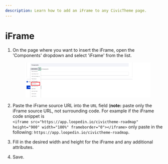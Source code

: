 ```yaml
---
description: Learn how to add an iFrame to any CivicTheme page.
---
```


# iFrame

1.  On the page where you want to insert the iFrame, open the 'Components' dropdown and select 'iFrame' from the list.

    <figure><img src="../../.gitbook/assets/iFrame.png" alt=""><figcaption></figcaption></figure>
2. Paste the iFrame source URL into the `URL` field (**note:** paste only the iFrame source URL, not surrounding code. For example if the iFrame code snippet is\
   &#x20;`<iframe src="https://app.loopedin.io/civictheme-roadmap" height="900" width="100%" frameborder="0"></iframe>` only paste in the following: `https://app.loopedin.io/civictheme-roadmap`.
3. Fill in the desired width and height for the iFrame and any additional attributes.
4. Save.
